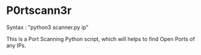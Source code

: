 # P0rtscann3r

Syntax : "python3 scanner.py ip"
  
This is a Port Scanning Python script, which will helps to find Open Ports of any IPs.
